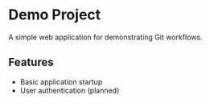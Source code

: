 # Demo Project

A simple web application for demonstrating Git workflows.

## Features
- Basic application startup
- User authentication (planned)
